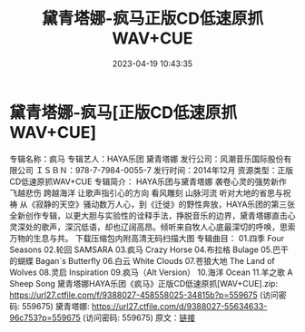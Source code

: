 ﻿---
title: 黛青塔娜-疯马正版CD低速原抓WAV+CUE
date: 2023-04-19 10:43:35
categories: WAV车载音乐、镜像
tags: 华语中文
---
# 黛青塔娜-疯马[正版CD低速原抓WAV+CUE]

专辑名称：疯马
专辑艺人：HAYA乐团 黛青塔娜
发行公司：风潮音乐国际股份有限公司
ＩＳＢＮ：978-7-7984-0055-7
发行时间：2014年12月
资源类型：正版CD低速原抓WAV+CUE
专辑简介：
HAYA乐团与黛青塔娜 袭卷心灵的强势新作
飞越悲伤 跨越海洋 让歌声指引心的方向
看风雕刻 山脉河流 听对大地的省思与祝祷
从《寂静的天空》骚动数万人心，到《迁徙》的野性奔放，HAYA乐团的第三张全新创作专辑，以更大胆与实验性的诠释手法，挣脱音乐的边界，黛青塔娜直击心灵深处的歌声，深沉低语，却也辽阔高昂。倾听来自牧人心底最深切的呼唤，思索万物的生息与共。
下载压缩包内附高清无码扫描大图
专辑曲目：
01.四季 Four Seasons
02.轮回 SAMSARA
03.疯马 Crazy Horse
04.布拉格 Bulage
05.巴干的蝴蝶 Bagan`s Butterfly
06.白云 White Clouds
07.苍狼大地 The Land of Wolves
08.灵启 Inspiration
09.疯马（Alt Version）
10.海洋 Ocean
11.羊之歌 A Sheep Song
黛青塔娜HAYA乐团《疯马》正版CD低速原抓[WAV+CUE].zip: https://url27.ctfile.com/f/9388027-458558025-34815b?p=559675
(访问密码: 559675)
黛青塔娜: https://url27.ctfile.com/d/9388027-55634633-96c753?p=559675
(访问密码: 559675)
原文：[链接](https://blog.sina.com.cn/s/blog_1647c7e76010311if.html)